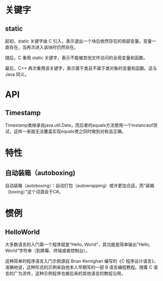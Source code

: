 # 关键字

## static 

起初，static  关键字由 C 引入，表示退出一个块后依然存在的局部变量。变量一直存在，当再次进入该块时仍然存在。

随后，C 重用 static 关键字，表示不能被其他文件访问的全局变量和函数。

最后，C++ 再次重用该关键字，表示属于类且不属于类对象的变量和函数。这与 Java 同义。

# API 

## Timestamp

Timestamp类继承自java.util.Date，而后者的equals方法使用一个instanceof测试，这样一来就无法覆盖实现equals使之同时做到对称且正确。

# 特性

## 自动装箱（autoboxing)

  自动装箱（autoboxing）：自动打包（autowrapping）或许更加合适，而“装箱（boxing）”这个词源自于C#。

 # 惯例

## HelloWorld

大多数语言的入门第一个程序就是“Hello, World”，其功能是简单输出“Hello, World”字符串（到屏幕、终端或者控制台）。

这种简单的程序语言入门示例源自 Brian Kernighan 编写的《C 程序设计语言》，准确地说，这种形式的示例来自他本人早期写的一部 B 语言编程教程。随着 C 语言的广为流传，这种示例程序也被后来的其他语言的教程沿用。